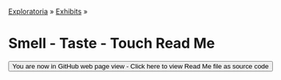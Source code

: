 [Exploratoria]( http://exploratoria.github.io ) &raquo; [Exhibits]( http://exploratoria.github.io/exhibits/ ) &raquo;

Smell - Taste - Touch Read Me
====

<span style="display: none"> [You are now in GitHub source code view - Click here to view Read Me file as a web page]( http://exploratoria.github.io/exhibits/smell-taste-touch/index.html 'View file as a web page' ) </span>
<input type=button value="You are now in GitHub web page view - Click here to view Read Me file as source code" onclick="window.location.href='https://github.com/exploratoria/exploratoria.github.io/tree/master/exhibits/smell-taste-touch/'" />



